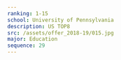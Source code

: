 ```yaml
---
ranking: 1-15
school: University of Pennsylvania
description: US TOP8
src: /assets/offer_2018-19/015.jpg
major: Education
sequence: 29
---
```

